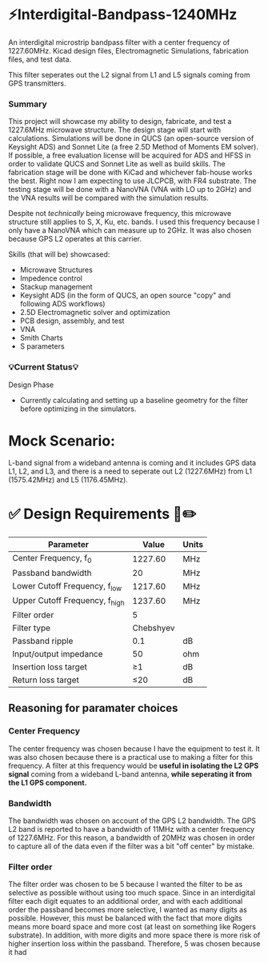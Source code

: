 # ⚡Interdigital-Bandpass-1240MHz
An interdigital microstrip bandpass filter with a center frequency of 1227.60MHz. Kicad design files, Electromagnetic Simulations, fabrication files, and test data. 

This filter seperates out the L2 signal from L1 and L5 signals coming from GPS transmitters.

### Summary
This project will showcase my ability to design, fabricate, and test a 1227.6MHz microwave structure. The design stage will start with calculations. Simulations will be done in QUCS (an open-source version of Keysight ADS) and Sonnet Lite (a free 2.5D Method of Moments EM solver). If possible, a free evaluation license will be acquired for ADS and HFSS in order to validate QUCS and Sonnet Lite as well as build skills. The fabrication stage will be done with KiCad and whichever fab-house works the best. Right now I am expecting to use JLCPCB, with FR4 substrate. The testing stage will be done with a NanoVNA (VNA with LO up to 2GHz) and the VNA results will be compared with the simulation results.

Despite not *technically* being microwave frequency, this microwave structure still applies to S, X, Ku, etc. bands. I used this frequency because I only have a NanoVNA which can measure up to 2GHz. It was also chosen because GPS L2 operates at this carrier.

Skills (that will be) showcased:
- Microwave Structures
- Impedence control
- Stackup management
- Keysight ADS (in the form of QUCS, an open source "copy" and following ADS workflows)
- 2.5D Electromagnetic solver and optimization
- PCB design, assembly, and test
- VNA
- Smith Charts
- S parameters

### 💡Current Status💡
Design Phase
- Currently calculating and setting up a baseline geometry for the filter before optimizing in the simulators.

# Mock Scenario:
L-band signal from a wideband antenna is coming and it includes GPS data L1, L2, and L3, and there is a need to seperate out L2 (1227.6MHz) from L1 (1575.42MHz) and L5 (1176.45MHz). 

# ✅ Design Requirements 📖✏️

| Parameter                        | Value     | Units |
|----------------------------------|-----------|-------|
| Center Frequency, f<sub>0</sub>  | 1227.60   | MHz   |
| Passband bandwidth               | 20        | MHz   |
| Lower Cutoff Frequency, f<sub>low</sub>  | 1217.60   | MHz   |
| Upper Cutoff Frequency, f<sub>high</sub>  | 1237.60  | MHz   |
| Filter order                     | 5         |       |
| Filter type                      | Chebshyev |       |
| Passband ripple                  | 0.1       | dB    |
| Input/output impedance           | 50        | ohm   |
| Insertion loss target            | &ge;1     | dB    |
| Return loss target               | &le;20    | dB    |

## Reasoning for paramater choices
### Center Frequency
The center frequency was chosen because I have the equipment to test it. It was also chosen because there is a practical use to making a filter for this frequency. A filter at this frequency would be **useful in isolating the L2 GPS signal** coming from a wideband L-band antenna, **while seperating it from the L1 GPS component.**

### Bandwidth
The bandwidth was chosen on account of the GPS L2 bandwidth. The GPS L2 band is reported to have a bandwidth of 11MHz with a center frequency of 1227.6MHz. For this reason, a bandwidth of 20MHz was chosen in order to capture all of the data even if the filter was a bit "off center" by mistake.

### Filter order
The filter order was chosen to be 5 because I wanted the filter to be as selective as possible without using too much space. Since in an interdigital filter each digit equates to an additional order, and with each additional order the passband becomes more selective, I wanted as many digits as possible. However, this must be balanced with the fact that more digits means more board space and more cost (at least on something like Rogers substrate). In addition, with more digits and more space there is more risk of higher insertion loss within the passband. Therefore, 5 was chosen because it had
